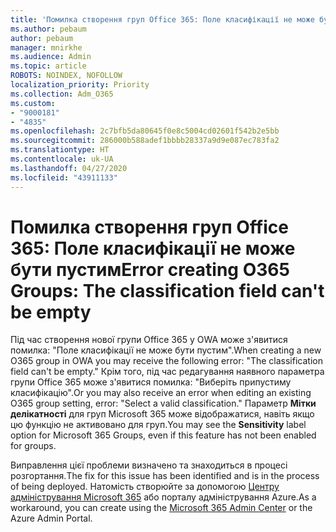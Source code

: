 ```yaml
---
title: 'Помилка створення груп Office 365: Поле класифікації не може бути пустим'
ms.author: pebaum
author: pebaum
manager: mnirkhe
ms.audience: Admin
ms.topic: article
ROBOTS: NOINDEX, NOFOLLOW
localization_priority: Priority
ms.collection: Adm_O365
ms.custom:
- "9000181"
- "4835"
ms.openlocfilehash: 2c7bfb5da80645f0e8c5004cd02601f542b2e5bb
ms.sourcegitcommit: 286000b588adef1bbbb28337a9d9e087ec783fa2
ms.translationtype: HT
ms.contentlocale: uk-UA
ms.lasthandoff: 04/27/2020
ms.locfileid: "43911133"
---
```

# <a name="error-creating-o365-groups-the-classification-field-cant-be-empty"></a><span data-ttu-id="65a98-102">Помилка створення груп Office 365: Поле класифікації не може бути пустим</span><span class="sxs-lookup"><span data-stu-id="65a98-102">Error creating O365 Groups: The classification field can't be empty</span></span>

<span data-ttu-id="65a98-103">Під час створення нової групи Office 365 у OWA може з'явитися помилка: "Поле класифікації не може бути пустим".</span><span class="sxs-lookup"><span data-stu-id="65a98-103">When creating a new O365 group in OWA you may receive the following error: "The classification field can't be empty."</span></span>  <span data-ttu-id="65a98-104">Крім того, під час редагування наявного параметра групи Office 365 може з'явитися помилка: "Виберіть припустиму класифікацію".</span><span class="sxs-lookup"><span data-stu-id="65a98-104">Or you may also receive an error when editing an existing O365 group setting, error: "Select a valid classification."</span></span>   <span data-ttu-id="65a98-105">Параметр **Мітки делікатності** для груп Microsoft 365 може відображатися, навіть якщо цю функцію не активовано для груп.</span><span class="sxs-lookup"><span data-stu-id="65a98-105">You may see the **Sensitivity** label option for Microsoft 365 Groups, even if this feature has not been enabled for groups.</span></span>

<span data-ttu-id="65a98-106">Виправлення цієї проблеми визначено та знаходиться в процесі розгортання.</span><span class="sxs-lookup"><span data-stu-id="65a98-106">The fix for this issue has been identified and is in the process of being deployed.</span></span>  <span data-ttu-id="65a98-107">Натомість створюйте за допомогою [Центру адміністрування Microsoft 365](https://docs.microsoft.com/microsoft-365/admin/create-groups/create-groups?view=o365-worldwide) або порталу адміністрування Azure.</span><span class="sxs-lookup"><span data-stu-id="65a98-107">As a workaround, you can create using the [Microsoft 365 Admin Center](https://docs.microsoft.com/microsoft-365/admin/create-groups/create-groups?view=o365-worldwide) or the Azure Admin Portal.</span></span>
